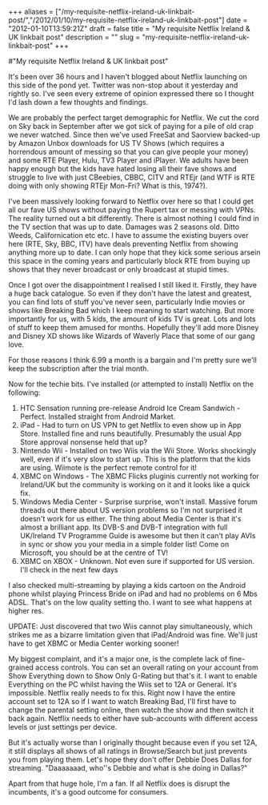 +++
aliases = ["/my-requisite-netflix-ireland-uk-linkbait-post/","/2012/01/10/my-requisite-netflix-ireland-uk-linkbait-post"]
date = "2012-01-10T13:59:21Z"
draft = false
title = "My requisite Netflix Ireland &amp; UK linkbait post"
description = ""
slug = "my-requisite-netflix-ireland-uk-linkbait-post"
+++

#"My requisite Netflix Ireland &amp; UK linkbait post"

It's been over 36 hours and I haven't blogged about Netflix launching on this side of the pond yet. Twitter was non-stop about it yesterday and rightly so. I've seen every extreme of opinion expressed there so I thought I'd lash down a few thoughts and findings.

We are probably the perfect target demographic for Netflix. We cut the cord on Sky back in September after we got sick of paying for a pile of old crap we never watched. Since then we've used FreeSat and Saorview backed-up by Amazon Unbox downloads for US TV Shows (which requires a horrendous amount of messing so that you can give people your money) and some RTE Player, Hulu, TV3 Player and iPlayer. We adults have been happy enough but the kids have hated losing all their fave shows and struggle to live with just CBeebies, CBBC, CITV and RTEjr (and WTF is RTE doing with only showing RTEjr Mon-Fri? What is this, 1974?).

I've been massively looking forward to Netflix over here so that I could get all our fave US shows without paying the Rupert tax or messing with VPNs. The reality turned out a bit differently. There is almost nothing I could find in the TV section that was up to date. Damages was 2 seasons old. Ditto Weeds, Californication etc etc. I have to assume the existing buyers over here (RTE, Sky, BBC, ITV) have deals preventing Netflix from showing anything more up to date. I can only hope that they kick some serious arsein this space in the coming years and particularly block RTE from buying up shows that they never broadcast or only broadcast at stupid times.

Once I got over the disappointment I realised I still liked it. Firstly, they have a huge back catalogue. So even if they don't have the latest and greatest, you can find lots of stuff you've never seen, particularly Indie movies or shows like Breaking Bad which I keep meaning to start watching. But more importantly for us, with 5 kids, the amount of kids TV is great. Lots and lots of stuff to keep them amused for months. Hopefully they'll add more Disney and Disney XD shows like Wizards of Waverly Place that some of our gang love.

For those reasons I think 6.99 a month is a bargain and I'm pretty sure we'll keep the subscription after the trial month.

Now for the techie bits. I've installed (or attempted to install) Netflix on the following:
<ol>
	<li>HTC Sensation running pre-release Android Ice Cream Sandwich - Perfect. Installed straight from Android Market.</li>
	<li>iPad - Had to turn on US VPN to get Netflix to even show up in App Store. Installed fine and runs beautifully. Presumably the usual App Store approval nonsense held that up?</li>
	<li>Nintendo Wii - Installed on two Wiis via the Wii Store. Works shockingly well, even if it's very slow to start up. This is the platform that the kids are using. Wiimote is the perfect remote control for it!</li>
	<li>XBMC on Windows - The XBMC Flicks pluginis currently not working for Ireland/UK but the community is working on it and it looks like a quick fix.</li>
	<li>Windows Media Center - Surprise surprise, won't install. Massive forum threads out there about US version problems so I'm not surprised it doesn't work for us either. The thing about Media Center is that it's almost a brilliant app. Its DVB-S and DVB-T integration with full UK/Ireland TV Programme Guide is awesome but then it can't play AVIs in sync or show you your media in a simple folder list! Come on Microsoft, you should be at the centre of TV!</li>
	<li>XBMC on XBOX - Unknown. Not even sure if supported for US version. I'll check in the next few days</li>
</ol>
I also checked multi-streaming by playing a kids cartoon on the Android phone whilst playing Princess Bride on iPad and had no problems on 6 Mbs ADSL. That's on the low quality setting tho. I want to see what happens at higher res.

UPDATE: Just discovered that two Wiis cannot play simultaneously, which strikes me as a bizarre limitation given that iPad/Android was fine. We'll just have to get XBMC or Media Center working sooner!

My biggest complaint, and it's a major one, is the complete lack of fine-grained access controls. You can set an overall rating on your account from Show Everything down to Show Only G-Rating but that's it. I want to enable Everything on the PC whilst having the Wiis set to 12A or General. It's impossible. Netflix really needs to fix this. Right now I have the entire account set to 12A so if I want to watch Breaking Bad, I'll first have to change the parental setting online, then watch the show and then switch it back again. Netflix needs to either have sub-accounts with different access levels or just settings per device.

But it's actually worse than I originally thought because even if you set 12A, it still displays all shows of all ratings in Browse/Search but just prevents you from playing them. Let's hope they don't offer Debbie Does Dallas for streaming. "Daaaaaaad, who''s Debbie and what is she doing in Dallas?"

Apart from that huge hole, I'm a fan. If all Netflix does is disrupt the incumbents, it's a good outcome for consumers.